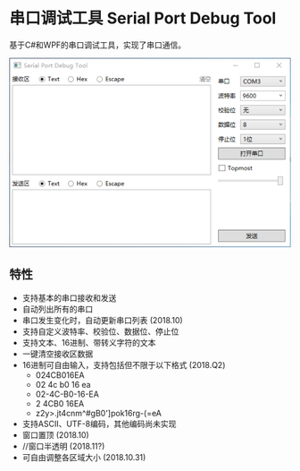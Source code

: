 # 串口调试工具 Serial Port Debug Tool
基于C#和WPF的串口调试工具，实现了串口通信。

![Screenshot](https://raw.githubusercontent.com/dingzimin/Serial-Port-Debug-Tool/master/images/Screenshot0.png)

## 特性
* 支持基本的串口接收和发送
* 自动列出所有的串口
* 串口发生变化时，自动更新串口列表 (2018.10)
* 支持自定义波特率、校验位、数据位、停止位
* 支持文本、16进制、带转义字符的文本
* 一键清空接收区数据
* 16进制可自由输入，支持包括但不限于以下格式 (2018.Q2)
    * 024CB016EA
    * 02 4c b0 16 ea
    * 02-4C-B0-16-EA
    * 2 4CB0 16EA
    * z2y>.jt4cnm^#gB0']pok16rg-(=eA
* 支持ASCII、UTF-8编码，其他编码尚未实现
* 窗口置顶 (2018.10)
* //窗口半透明 (2018.11?)
* 可自由调整各区域大小 (2018.10.31)
